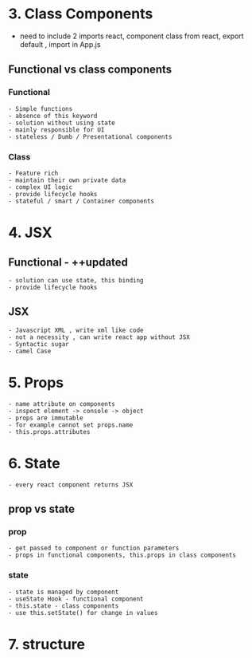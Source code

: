 # 3. Class Components
 - need to include 2 imports react, component class from react, export default , import in App.js

 ## Functional vs class components
 ### Functional
    - Simple functions
    - absence of this keyword
    - solution without using state
    - mainly responsible for UI
    - stateless / Dumb / Presentational components

### Class
    - Feature rich
    - maintain their own private data
    - complex UI logic
    - provide lifecycle hooks
    - stateful / smart / Container components

# 4. JSX
## Functional - ++updated
    - solution can use state, this binding
    - provide lifecycle hooks
## JSX
    - Javascript XML , write xml like code
    - not a necessity , can write react app without JSX
    - Syntactic sugar
    - camel Case

# 5. Props
    - name attribute on components
    - inspect element -> console -> object
    - props are immutable
    - for example cannot set props.name
    - this.props.attributes

# 6. State
    - every react component returns JSX
## prop vs state
### prop
    - get passed to component or function parameters
    - props in functional components, this.props in class components
### state
    - state is managed by component
    - useState Hook - functional component
    - this.state - class components
    - use this.setState() for change in values

# 7. structure

 